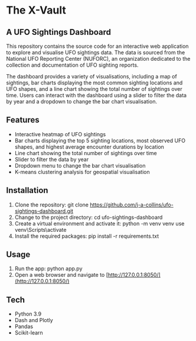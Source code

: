 # The X-Vault
## A UFO Sightings Dashboard

This repository contains the source code for an interactive web application to explore and visualise UFO sightings data. The data is sourced from the National UFO Reporting Center (NUFORC), an organization dedicated to the collection and documentation of UFO sighting reports.

The dashboard provides a variety of visualisations, including a map of sightings, bar charts displaying the most common sighting locations and UFO shapes, and a line chart showing the total number of sightings over time. Users can interact with the dashboard using a slider to filter the data by year and a dropdown to change the bar chart visualisation.

## Features

- Interactive heatmap of UFO sightings
- Bar charts displaying the top 5 sighting locations, most observed UFO shapes, and highest average encounter durations by location
- Line chart showing the total number of sightings over time
- Slider to filter the data by year
- Dropdown menu to change the bar chart visualisation
- K-means clustering analysis for geospatial visualisation

## Installation

1. Clone the repository: git clone https://github.com/j-a-collins/ufo-sightings-dashboard.git
2. Change to the project directory:
    cd ufo-sightings-dashboard
3. Create a virtual environment and activate it: python -m venv venv
use venv\Scripts\activate
4. Install the required packages: pip install -r requirements.txt


## Usage

1. Run the app: python app.py
2. Open a web browser and navigate to [http://127.0.0.1:8050/](http://127.0.0.1:8050/)

## Tech

- Python 3.9
- Dash and Plotly
- Pandas
- Scikit-learn
